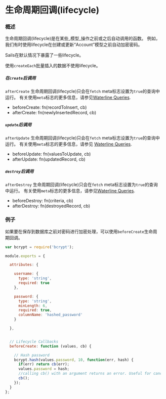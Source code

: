 # 生命周期回调(lifecycle)

### 概述

生命周期回调(lifecycle)是在某些_模型_操作之前或之后自动调用的函数。 例如，我们有时使用lifecycle在创建或更新“Account”模型之前自动加密密码。

Sails在默认情况下暴露了一些lifecycle。

使用`createEach`批量插入的数据不使用lifecycle。


##### 在`create`后调用

`afterCreate` 生命周期回调(lifecycle)只会在`fetch` meta标志设置为`true`的查询中运行。 有关使用`meta`标志的更多信息，请参见[Waterline Queries](https://sailsjs.com/documentation/reference/waterline-orm/queries/meta).

  - beforeCreate: fn(recordToInsert, cb)
  - afterCreate: fn(newlyInsertedRecord, cb)

##### `update`后调用

`afterUpdate` 生命周期回调(lifecycle)只会在`fetch` meta标志设置为`true`的查询中运行。 有关使用`meta`标志的更多信息，请参见 [Waterline Queries](https://sailsjs.com/documentation/reference/waterline-orm/queries/meta).

  - beforeUpdate: fn(valuesToUpdate, cb)
  - afterUpdate: fn(updatedRecord, cb)

##### `destroy`后调用

`afterDestroy` 生命周期回调(lifecycle)只会在`fetch` meta标志设置为`true`的查询中运行。 有关使用`meta`标志的更多信息，请参见[Waterline Queries](https://sailsjs.com/documentation/reference/waterline-orm/queries/meta).

  - beforeDestroy: fn(criteria, cb)
  - afterDestroy: fn(destroyedRecord, cb)


### 例子

如果要在保存到数据库之前对密码进行加密处理，可以使用`beforeCreate`生命周期回调。

```javascript
var bcrypt = require('bcrypt');

module.exports = {

  attributes: {

    username: {
      type: 'string',
      required: true
    },

    password: {
      type: 'string',
      minLength: 6,
      required: true,
      columnName: 'hashed_password'
    }

  },


  // Lifecycle Callbacks
  beforeCreate: function (values, cb) {

    // Hash password
    bcrypt.hash(values.password, 10, function(err, hash) {
      if(err) return cb(err);
      values.password = hash;
      //calling cb() with an argument returns an error. Useful for canceling the entire operation if some criteria fails.
      cb();
    });
  }
};
```



<docmeta name="displayName" value="Lifecycle callbacks">
